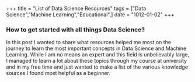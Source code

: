 +++
title = "List of Data Science Resources"
tags = ["Data Science","Machine Learning","Educational",]
date = "1012-01-02"
+++

### How to get started with all things Data Science?

In this post I wanted to share what resources helped me most on the journey to learn the most important concepts in Data Science and Machine Learning. While I am no means an expert and this field is unbelievably large, I managed to learn a lot about these topics through my course at university and in my free time and just wanted to make a list of the various knowledge sources I found most helpful as a beginner.
